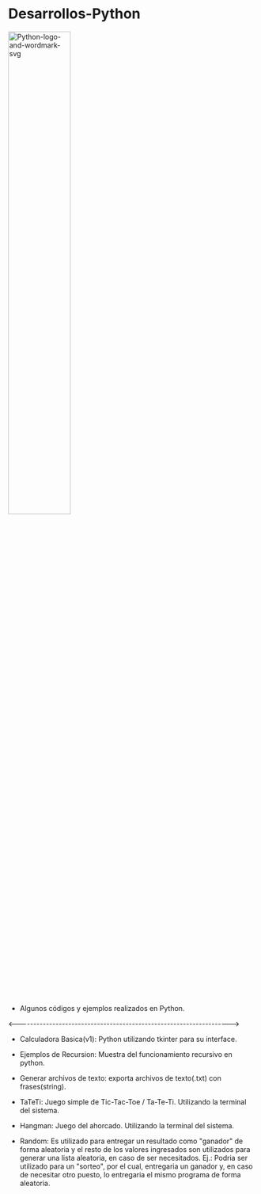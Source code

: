 # Desarrollos-Python

<a href="https://ibb.co/0VBqNmg"><img src="https://i.ibb.co/7Ngvcjw/Python-logo-and-wordmark-svg.png" width="50%" height="50%" alt="Python-logo-and-wordmark-svg" border="0"></a>

- Algunos códigos y ejemplos realizados en Python.

<------------------------------------------------------------------->
- Calculadora Basica(v1): Python utilizando tkinter para su interface.

- Ejemplos de Recursion: Muestra del funcionamiento recursivo en python.

- Generar archivos de texto: exporta archivos de texto(.txt) con frases(string).

- TaTeTi: Juego simple de Tic-Tac-Toe / Ta-Te-Ti. Utilizando la terminal del sistema.

- Hangman: Juego del ahorcado. Utilizando la terminal del sistema.

- Random: Es utilizado para entregar un resultado como "ganador" de forma aleatoria y el resto de los valores ingresados son utilizados para generar una lista aleatoria, en caso de ser necesitados. Ej.: Podria ser utilizado para un "sorteo", por el cual, entregaria un ganador y, en caso de necesitar otro puesto, lo entregaria el mismo programa de forma aleatoria.
